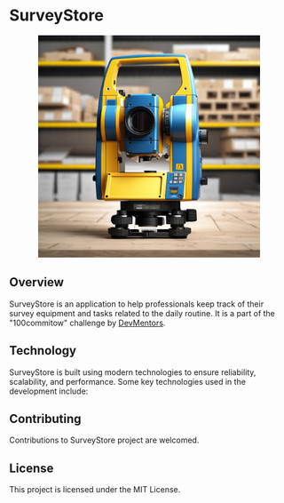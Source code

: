# SurveyStore

<div align="center">
  <img src="docs/SurveyStore logo.png" width="400" height="400">
</div>

## Overview
SurveyStore is an application to help professionals keep track of their survey equipment and tasks related to the daily routine. It is a part of the "100commitow" challenge by [DevMentors](https://github.com/devmentors). 

## Technology
SurveyStore is built using modern technologies to ensure reliability, scalability, and performance. Some key technologies used in the development include:

## Contributing
Contributions to SurveyStore project are welcomed.

## License
This project is licensed under the MIT License.
